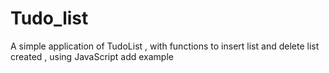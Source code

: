 # Tudo_list
A simple application  of TudoList , with functions to insert list and delete list created , using  JavaScript
add example
